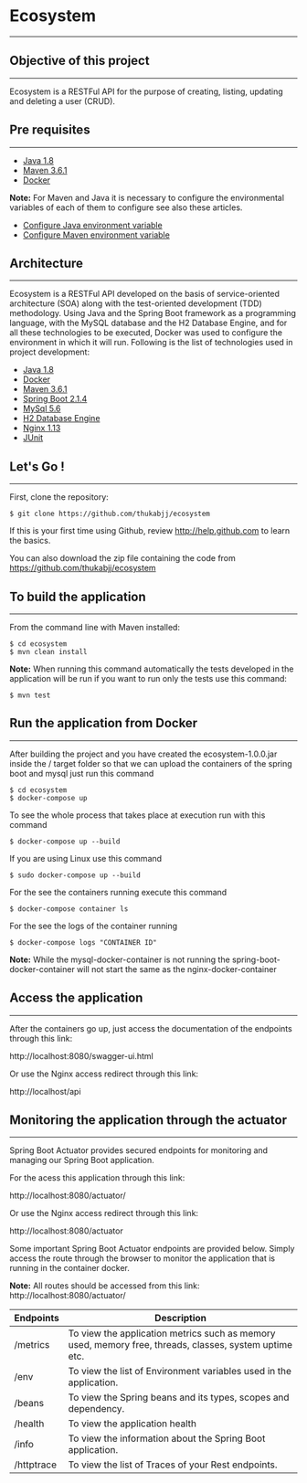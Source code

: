 # Ecosystem
-------------------
Objective of this project
-------------------
-------------------
Ecosystem is a RESTFul API for the purpose of creating, listing, updating and deleting a user (CRUD).

Pre requisites
-------------------
-------------------
* [Java 1.8](https://www.oracle.com/technetwork/java/javase/downloads/jdk8-downloads-2133151.html)
* [Maven 3.6.1](https://maven.apache.org/download.cgi)
* [Docker](https://www.docker.com/)

**Note:** For Maven and Java it is necessary to configure the environmental variables of each of them to configure see also these articles.
* [Configure Java environment variable](https://confluence.atlassian.com/doc/setting-the-java_home-variable-in-windows-8895.html)
* [Configure Maven environment variable](https://docs.wso2.com/display/IS323/Installing+Apache+Maven+on+Windows)

Architecture
-------------------
-------------------

Ecosystem is a RESTFul API developed on the basis of service-oriented architecture (SOA) along with the test-oriented development (TDD) methodology. Using Java and the Spring Boot framework as a programming language, with the MySQL database and the H2 Database Engine, and for all these technologies to be executed, Docker was used to configure the environment in which it will run.
Following is the list of technologies used in project development:

* [Java 1.8](https://www.oracle.com/technetwork/java/javase/downloads/jdk8-downloads-2133151.html)
* [Docker](https://www.docker.com/)
* [Maven 3.6.1](https://maven.apache.org/download.cgi)
* [Spring Boot 2.1.4](https://spring.io/)
* [MySql 5.6](https://dev.mysql.com/downloads/mysql/5.6.html) 
* [H2 Database Engine](https://www.h2database.com/html/main.html)
* [Nginx 1.13](https://www.nginx.com/)
* [JUnit](https://junit.org/junit5/)

Let's Go !
-------------------
-------------------
First, clone the repository:
     
    $ git clone https://github.com/thukabjj/ecosystem   

If this is your first time using Github, review http://help.github.com to learn the basics.

You can also download the zip file containing the code from https://github.com/thukabjj/ecosystem

To build the application
-------------------	
-------------------
From the command line with Maven installed:

    $ cd ecosystem
    $ mvn clean install
	
**Note:** 
When running this command automatically the tests developed in the application will be run if you want to run only the tests use this command:

    $ mvn test

Run the application from Docker  
-------------------
-------------------
After building the project and you have created the ecosystem-1.0.0.jar inside the / target folder so that we can upload the containers of the spring boot and mysql just run this command

    $ cd ecosystem
    $ docker-compose up

To see the whole process that takes place at execution run with this command
    
    $ docker-compose up --build

If you are using Linux use this command

    $ sudo docker-compose up --build

For the see the containers running execute this command

    $ docker-compose container ls
    
For the see the logs of the container running

    $ docker-compose logs "CONTAINER ID"
    
**Note:** While the mysql-docker-container is not running the spring-boot-docker-container will not start the same as the nginx-docker-container

Access the application
-------------------
-------------------

After the containers go up, just access the documentation of the endpoints through this link: 

http://localhost:8080/swagger-ui.html

Or use the Nginx access redirect through this link:

http://localhost/api

Monitoring the application through the actuator
-------------------
-------------------
Spring Boot Actuator provides secured endpoints for monitoring and managing our Spring Boot application.

For the acess this application through this link:

http://localhost:8080/actuator/

Or use the Nginx access redirect through this link:

http://localhost:8080/actuator

Some important Spring Boot Actuator endpoints are provided below. Simply access the route through the browser to monitor the application that is running in the container docker.

**Note:** All routes should be accessed from this link:
http://localhost:8080/actuator/

| Endpoints | Description |
| ------ | ------ |
| /metrics | To view the application metrics such as memory used, memory free, threads, classes, system uptime etc. |
| /env | To view the list of Environment variables used in the application. |
| /beans | To view the Spring beans and its types, scopes and dependency. |
| /health | To view the application health |
| /info | To view the information about the Spring Boot application. |
| /httptrace | To view the list of Traces of your Rest endpoints.|

